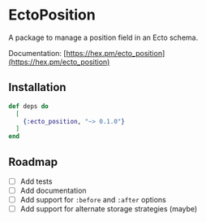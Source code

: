 # EctoPosition

A package to manage a position field in an Ecto schema.

Documentation: [https://hex.pm/ecto_position](https://hex.pm/ecto_position)

## Installation

```elixir
def deps do
  [
    {:ecto_position, "~> 0.1.0"}
  ]
end
```

## Roadmap

- [ ] Add tests
- [ ] Add documentation
- [ ] Add support for `:before` and `:after` options
- [ ] Add support for alternate storage strategies (maybe)
